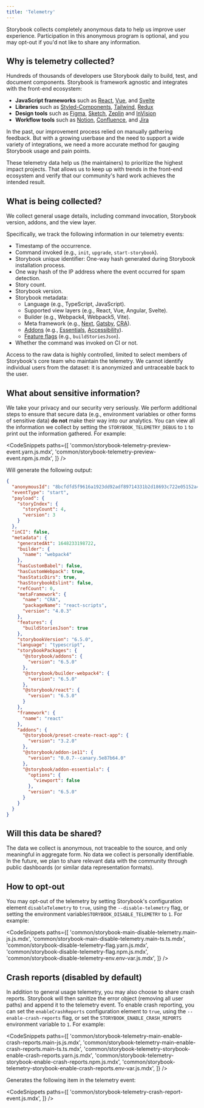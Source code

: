 ```yaml
---
title: 'Telemetry'
---
```


Storybook collects completely anonymous data to help us improve user experience. Participation in this anonymous program is optional, and you may opt-out if you'd not like to share any information.

## Why is telemetry collected?

Hundreds of thousands of developers use Storybook daily to build, test, and document components. Storybook is framework agnostic and integrates with the front-end ecosystem:

- **JavaScript frameworks** such as [React](https://reactjs.org/), [Vue](https://vuejs.org/), and [Svelte](https://svelte.dev/)
- **Libraries** such as [Styled-Components](https://styled-components.com/), [Tailwind](https://tailwindcss.com/), [Redux](https://redux.js.org/)
- **Design tools** such as [Figma](https://figma.com/), [Sketch](https://www.sketch.com/), [Zeplin](https://zeplin.io/) and [InVision](https://www.invisionapp.com/)
- **Workflow tools** such as [Notion](https://www.notion.so/product), [Confluence](https://www.atlassian.com/software/confluence), and [Jira](https://www.atlassian.com/software/jira)

In the past, our improvement process relied on manually gathering feedback. But with a growing userbase and the need to support a wide variety of integrations, we need a more accurate method for gauging Storybook usage and pain points.

These telemetry data help us (the maintainers) to prioritize the highest impact projects. That allows us to keep up with trends in the front-end ecosystem and verify that our community's hard work achieves the intended result.

## What is being collected?

We collect general usage details, including command invocation, Storybook version, addons, and the view layer.

Specifically, we track the following information in our telemetry events:

- Timestamp of the occurrence.
- Command invoked (e.g., `init`, `upgrade`, `start-storybook`).
- Storybook unique identifier: One-way hash generated during Storybook installation process.
- One way hash of the IP address where the event occurred for spam detection.
- Story count.
- Storybook version.
- Storybook metadata:
  - Language (e.g., TypeScript, JavaScript).
  - Supported view layers (e.g., React, Vue, Angular, Svelte).
  - Builder (e.g., Webpack4, Webpack5, Vite).
  - Meta framework (e.g., [Next](https://nextjs.org/), [Gatsby](https://www.gatsbyjs.com/), [CRA](https://create-react-app.dev/)).
  - [Addons](/addons) (e.g., [Essentials](../essentials/introduction), [Accessibility](https://storybook.js.org/addons/@storybook/addon-a11y/)).
  - [Feature flags](./overview.md#feature-flags) (e.g., `buildStoriesJson`).
- Whether the command was invoked on CI or not.

Access to the raw data is highly controlled, limited to select members of Storybook's core team who maintain the telemetry. We cannot identify individual users from the dataset: it is anonymized and untraceable back to the user.

## What about sensitive information?

We take your privacy and our security very seriously. We perform additional steps to ensure that secure data (e.g., environment variables or other forms of sensitive data) **do not** make their way into our analytics. You can view all the information we collect by setting the `STORYBOOK_TELEMETRY_DEBUG` to `1` to print out the information gathered. For example:

<!-- prettier-ignore-start -->

<CodeSnippets
  paths={[
    'common/storybook-telemetry-preview-event.yarn.js.mdx',
    'common/storybook-telemetry-preview-event.npm.js.mdx',
  ]}
/>

<!-- prettier-ignore-end -->

Will generate the following output:

```json
{
  "anonymousId": "8bcfdfd5f9616a1923dd92adf89714331b2d18693c722e05152a47f8093392bb",
  "eventType": "start",
  "payload": {
    "storyIndex": {
      "storyCount": 4,
      "version": 3
    }
  },
  "inCI": false,
  "metadata": {
    "generatedAt": 1648233198722,
    "builder": {
      "name": "webpack4"
    },
    "hasCustomBabel": false,
    "hasCustomWebpack": true,
    "hasStaticDirs": true,
    "hasStorybookEslint": false,
    "refCount": 0,
    "metaFramework": {
      "name": "CRA",
      "packageName": "react-scripts",
      "version": "4.0.3"
    },
    "features": {
      "buildStoriesJson": true
    },
    "storybookVersion": "6.5.0",
    "language": "typescript",
    "storybookPackages": {
      "@storybook/addons": {
        "version": "6.5.0"
      },
      "@storybook/builder-webpack4": {
        "version": "6.5.0"
      },
      "@storybook/react": {
        "version": "6.5.0"
      }
    },
    "framework": {
      "name": "react"
    },
    "addons": {
      "@storybook/preset-create-react-app": {
        "version": "3.2.0"
      },
      "@storybook/addon-ie11": {
        "version": "0.0.7--canary.5e87b64.0"
      },
      "@storybook/addon-essentials": {
        "options": {
          "viewport": false
        },
        "version": "6.5.0"
      }
    }
  }
}
```

## Will this data be shared?

The data we collect is anonymous, not traceable to the source, and only meaningful in aggregate form. No data we collect is personally identifiable.
In the future, we plan to share relevant data with the community through public dashboards (or similar data representation formats).

## How to opt-out

You may opt-out of the telemetry by setting Storybook's configuration element `disableTelemetry` to `true`, using the `--disable-telemetry` flag, or setting the environment variable`STORYBOOK_DISABLE_TELEMETRY` to `1`. For example:

<!-- prettier-ignore-start -->

<CodeSnippets
  paths={[
    'common/storybook-main-disable-telemetry.main-js.js.mdx',
    'common/storybook-main-disable-telemetry.main-ts.ts.mdx',
    'common/storybook-disable-telemetry-flag.yarn.js.mdx',
    'common/storybook-disable-telemetry-flag.npm.js.mdx',
    'common/storybook-disable-telemetry-env.env-var.js.mdx',
  ]}
/>

<!-- prettier-ignore-end -->

## Crash reports (disabled by default)

In addition to general usage telemetry, you may also choose to share crash reports. Storybook will then sanitize the error object (removing all user paths) and append it to the telemetry event. To enable crash reporting, you can set the `enableCrashReports` configuration element to `true`, using the `--enable-crash-reports` flag, or set the `STORYBOOK_ENABLE_CRASH_REPORTS` environment variable to `1`. For example:

<!-- prettier-ignore-start -->

<CodeSnippets
  paths={[
    'common/storybook-telemetry-main-enable-crash-reports.main-js.js.mdx',
    'common/storybook-telemetry-main-enable-crash-reports.main-ts.ts.mdx',
    'common/storybook-telemetry-storybook-enable-crash-reports.yarn.js.mdx',
    'common/storybook-telemetry-storybook-enable-crash-reports.npm.js.mdx',
    'common/storybook-telemetry-storybook-enable-crash-reports.env-var.js.mdx',
  ]}
/>

<!-- prettier-ignore-end -->

Generates the following item in the telemetry event:

<!-- prettier-ignore-start -->

<CodeSnippets
  paths={[
    'common/storybook-telemetry-crash-report-event.js.mdx',
  ]}
/>

<!-- prettier-ignore-end -->
